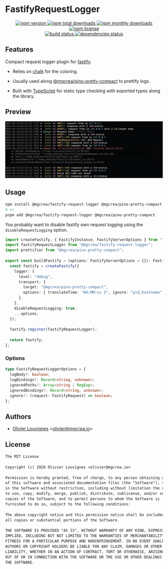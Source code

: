 # FastifyRequestLogger

<!-- markdownlint-disable MD033 -->
<p align="center">
  <a href="https://www.npmjs.com/package/@mgcrea/fastify-request-logger">
    <img src="https://img.shields.io/npm/v/@mgcrea/fastify-request-logger.svg?style=for-the-badge" alt="npm version" />
  </a>
  <a href="https://www.npmjs.com/package/@mgcrea/fastify-request-logger">
    <img src="https://img.shields.io/npm/dt/@mgcrea/fastify-request-logger.svg?style=for-the-badge" alt="npm total downloads" />
  </a>
  <a href="https://www.npmjs.com/package/@mgcrea/fastify-request-logger">
    <img src="https://img.shields.io/npm/dm/@mgcrea/fastify-request-logger.svg?style=for-the-badge" alt="npm monthly downloads" />
  </a>
  <a href="https://www.npmjs.com/package/@mgcrea/fastify-request-logger">
    <img src="https://img.shields.io/npm/l/@mgcrea/fastify-request-logger.svg?style=for-the-badge" alt="npm license" />
  </a>
  <br />
  <a href="https://github.com/mgcrea/fastify-request-logger/actions/workflows/main.yml">
    <img src="https://img.shields.io/github/actions/workflow/status/mgcrea/fastify-request-logger/main.yml?style=for-the-badge&branch=master" alt="build status" />
  </a>
    <a href="https://depfu.com/github/mgcrea/fastify-request-logger">
    <img src="https://img.shields.io/depfu/dependencies/github/mgcrea/fastify-request-logger?style=for-the-badge" alt="dependencies status" />
  </a>
</p>
<!-- markdownlint-enable MD037 -->

## Features

Compact request logger plugin for [fastify](https://github.com/fastify/fastify).

- Relies on [chalk](https://github.com/chalk/chalk) for the coloring.

- Usually used along [@mgcrea/pino-pretty-compact](https://github.com/mgcrea/pino-pretty-compact) to prettify logs.

- Built with [TypeScript](https://www.typescriptlang.org/) for static type checking with exported types along the
  library.

## Preview

<p align="left">
  <img src="https://raw.githubusercontent.com/mgcrea/fastify-request-logger/master/docs/preview.png" alt="Preview" />
</p>

## Usage

```bash
npm install @mgcrea/fastify-request-logger @mgcrea/pino-pretty-compact --save
# or
pnpm add @mgcrea/fastify-request-logger @mgcrea/pino-pretty-compact
```

You probably want to disable fastify own request logging using the `disableRequestLogging` option.

```ts
import createFastify, { FastifyInstance, FastifyServerOptions } from "fastify";
import fastifyRequestLogger from "@mgcrea/fastify-request-logger";
import prettifier from "@mgcrea/pino-pretty-compact";

export const buildFastify = (options: FastifyServerOptions = {}): FastifyInstance => {
  const fastify = createFastify({
    logger: {
      level: "debug",
      transport: {
        target: "@mgcrea/pino-pretty-compact",
        options: { translateTime: "HH:MM:ss Z", ignore: "pid,hostname" },
      },
    },
    disableRequestLogging: true,
    ...options,
  });

  fastify.register(fastifyRequestLogger);

  return fastify;
};
```

### Options

```ts
type FastifyRequestLoggerOptions = {
  logBody?: boolean;
  logBindings?: Record<string, unknown>;
  ignoredPaths?: Array<string | RegExp>;
  ignoredBindings?: Record<string, unknown>;
  ignore?: (request: FastifyRequest) => boolean;
};
```

## Authors

- [Olivier Louvignes](https://github.com/mgcrea) <<olivier@mgcrea.io>>

## License

```txt
The MIT License

Copyright (c) 2020 Olivier Louvignes <olivier@mgcrea.io>

Permission is hereby granted, free of charge, to any person obtaining a copy
of this software and associated documentation files (the "Software"), to deal
in the Software without restriction, including without limitation the rights
to use, copy, modify, merge, publish, distribute, sublicense, and/or sell
copies of the Software, and to permit persons to whom the Software is
furnished to do so, subject to the following conditions:

The above copyright notice and this permission notice shall be included in
all copies or substantial portions of the Software.

THE SOFTWARE IS PROVIDED "AS IS", WITHOUT WARRANTY OF ANY KIND, EXPRESS OR
IMPLIED, INCLUDING BUT NOT LIMITED TO THE WARRANTIES OF MERCHANTABILITY,
FITNESS FOR A PARTICULAR PURPOSE AND NONINFRINGEMENT. IN NO EVENT SHALL THE
AUTHORS OR COPYRIGHT HOLDERS BE LIABLE FOR ANY CLAIM, DAMAGES OR OTHER
LIABILITY, WHETHER IN AN ACTION OF CONTRACT, TORT OR OTHERWISE, ARISING FROM,
OUT OF OR IN CONNECTION WITH THE SOFTWARE OR THE USE OR OTHER DEALINGS IN
THE SOFTWARE.
```
